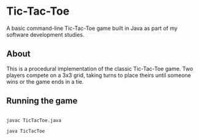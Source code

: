 # Tic-Tac-Toe
A basic command-line Tic-Tac-Toe game built in Java as part of my software development studies.

## About 
This is a procedural implementation of the classic Tic-Tac-Toe game. Two players compete on a 3x3 grid, taking turns to place theirs until someone wins or the game ends in a tie.


## Running the game
```bash

javac TicTacToe.java

java TicTacToe
